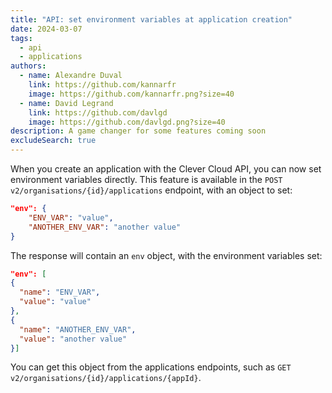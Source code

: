 ```yaml
---
title: "API: set environment variables at application creation"
date: 2024-03-07
tags:
  - api
  - applications
authors:
  - name: Alexandre Duval
    link: https://github.com/kannarfr
    image: https://github.com/kannarfr.png?size=40
  - name: David Legrand
    link: https://github.com/davlgd
    image: https://github.com/davlgd.png?size=40
description: A game changer for some features coming soon
excludeSearch: true
---
```


When you create an application with the Clever Cloud API, you can now set environment variables directly. This feature is available in the `POST v2/organisations/{id}/applications` endpoint, with an object to set:

```json
"env": {
    "ENV_VAR": "value",
    "ANOTHER_ENV_VAR": "another value"
}
```

The response will contain an `env` object, with the environment variables set: 

```json
"env": [
{
  "name": "ENV_VAR",
  "value": "value"
},
{
  "name": "ANOTHER_ENV_VAR",
  "value": "another value"
}]
```

You can get this object from the applications endpoints, such as `GET v2/organisations/{id}/applications/{appId}`.

